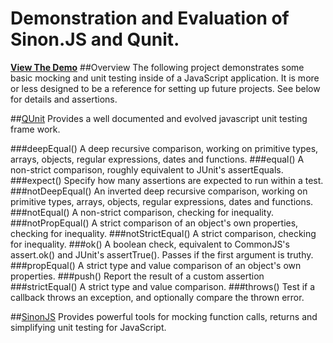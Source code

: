 # Demonstration and Evaluation of Sinon.JS and Qunit.
**[View The Demo](http://www.briankapke.com/Sinon-Demo)**
##Overview
The following project demonstrates some basic mocking and unit testing inside of a JavaScript application.  It is more or less
designed to be a reference for setting up future projects.  See below for details and assertions.

##[QUnit](http://qunitjs.com)
Provides a well documented and evolved javascript unit testing frame work.

###deepEqual()
A deep recursive comparison, working on primitive types, arrays, objects, regular expressions, dates and functions.
###equal()
A non-strict comparison, roughly equivalent to JUnit's assertEquals.
###expect()
Specify how many assertions are expected to run within a test.
###notDeepEqual()
An inverted deep recursive comparison, working on primitive types, arrays, objects, regular expressions, dates and functions.
###notEqual()
A non-strict comparison, checking for inequality.
###notPropEqual()
A strict comparison of an object's own properties, checking for inequality.
###notStrictEqual()
A strict comparison, checking for inequality.
###ok()
A boolean check, equivalent to CommonJS's assert.ok() and JUnit's assertTrue(). Passes if the first argument is truthy.
###propEqual()
A strict type and value comparison of an object's own properties.
###push()
Report the result of a custom assertion
###strictEqual()
A strict type and value comparison.
###throws()
Test if a callback throws an exception, and optionally compare the thrown error.

##[SinonJS](http://sinonjs.org)
Provides powerful tools for mocking function calls, returns and simplifying unit testing for JavaScript.